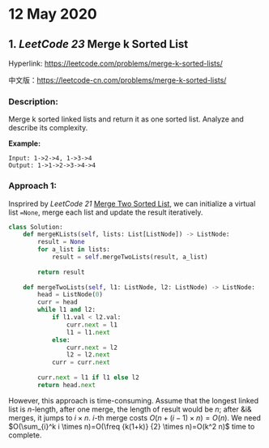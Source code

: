 # 12 May 2020 #

## 1. _LeetCode 23_ Merge k Sorted List ##

Hyperlink: https://leetcode.com/problems/merge-k-sorted-lists/

中文版：https://leetcode-cn.com/problems/merge-k-sorted-lists/

### **Description:** ###

Merge k sorted linked lists and return it as one sorted list. Analyze and describe its complexity.

**Example:**

```
Input: 1->2->4, 1->3->4
Output: 1->1->2->3->4->4
```

### **Approach 1:** ###

Insprired by _LeetCode 21_ [Merge Two Sorted List](https://leetcode.com/problems/merge-two-sorted-lists/ "21. Merge Two Sorted Lists"), we can initialize a virtual list `=None`, merge each list and update the result iteratively.
```python
class Solution:
    def mergeKLists(self, lists: List[ListNode]) -> ListNode:
        result = None
        for a_list in lists:
            result = self.mergeTwoLists(result, a_list)
        
        return result
        
    def mergeTwoLists(self, l1: ListNode, l2: ListNode) -> ListNode:
        head = ListNode(0)
        curr = head
        while l1 and l2:
            if l1.val < l2.val:
                curr.next = l1
                l1 = l1.next
            else:
                curr.next = l2
                l2 = l2.next
            curr = curr.next
        
        curr.next = l1 if l1 else l2
        return head.next
```

However, this approach is time-consuming. Assume that the longest linked list is $n$-length, after one merge, the length of result would be $n$; after &i& merges, it jumps to $i \times n$. $i$-th merge costs $O(n+(i-1) \times n)=O(n)$. We need $O(\sum_{i}^k i \times n)=O(\freq {k(1+k)} {2} \times n)=O(k^2 n)$ time to complete.
